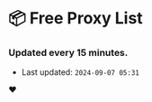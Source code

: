 # :package: Free Proxy List
### Updated every 15 minutes.

- Last updated: `2024-09-07 05:31`

:heart:

